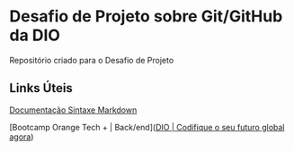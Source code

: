 # Desafio de Projeto sobre Git/GitHub da DIO

Repositório criado para o Desafio de Projeto

## Links Úteis

[Documentação Sintaxe Markdown](https://github.com/marktext/marktext/blob/master/docs/MARKDOWN_SYNTAX.md)

[Bootcamp Orange Tech + | Back/end]([DIO | Codifique o seu futuro global agora](https://web.dio.me/track/2aeff5aa-bb23-4141-8109-20fa42b58ff7))
